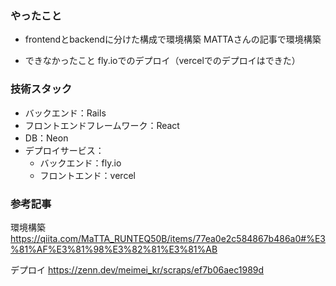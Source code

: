 ### やったこと
* frontendとbackendに分けた構成で環境構築
MATTAさんの記事で環境構築

* できなかったこと
fly.ioでのデプロイ（vercelでのデプロイはできた）

### 技術スタック
* バックエンド：Rails
* フロントエンドフレームワーク：React
* DB：Neon
* デプロイサービス：
  * バックエンド：fly.io
  * フロントエンド：vercel

### 参考記事
環境構築
https://qiita.com/MaTTA_RUNTEQ50B/items/77ea0e2c584867b486a0#%E3%81%AF%E3%81%98%E3%82%81%E3%81%AB

デプロイ
https://zenn.dev/meimei_kr/scraps/ef7b06aec1989d